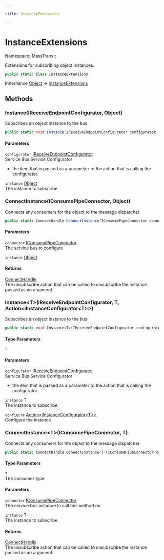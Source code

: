 ```yaml
---

title: InstanceExtensions

---
```


# InstanceExtensions

Namespace: MassTransit

Extensions for subscribing object instances.

```csharp
public static class InstanceExtensions
```

Inheritance [Object](https://learn.microsoft.com/en-us/dotnet/api/system.object) → [InstanceExtensions](../masstransit/instanceextensions)

## Methods

### **Instance(IReceiveEndpointConfigurator, Object)**

Subscribes an object instance to the bus

```csharp
public static void Instance(IReceiveEndpointConfigurator configurator, object instance)
```

#### Parameters

`configurator` [IReceiveEndpointConfigurator](../../masstransit-abstractions/masstransit/ireceiveendpointconfigurator)<br/>
Service Bus Service Configurator
 - the item that is passed as a parameter to
 the action that is calling the configurator.

`instance` [Object](https://learn.microsoft.com/en-us/dotnet/api/system.object)<br/>
The instance to subscribe.

### **ConnectInstance(IConsumePipeConnector, Object)**

Connects any consumers for the object to the message dispatcher

```csharp
public static ConnectHandle ConnectInstance(IConsumePipeConnector connector, object instance)
```

#### Parameters

`connector` [IConsumePipeConnector](../../masstransit-abstractions/masstransit/iconsumepipeconnector)<br/>
The service bus to configure

`instance` [Object](https://learn.microsoft.com/en-us/dotnet/api/system.object)<br/>

#### Returns

[ConnectHandle](../../masstransit-abstractions/masstransit/connecthandle)<br/>
The unsubscribe action that can be called to unsubscribe the instance
 passed as an argument.

### **Instance\<T\>(IReceiveEndpointConfigurator, T, Action\<IInstanceConfigurator\<T\>\>)**

Subscribes an object instance to the bus

```csharp
public static void Instance<T>(IReceiveEndpointConfigurator configurator, T instance, Action<IInstanceConfigurator<T>> configure)
```

#### Type Parameters

`T`<br/>

#### Parameters

`configurator` [IReceiveEndpointConfigurator](../../masstransit-abstractions/masstransit/ireceiveendpointconfigurator)<br/>
Service Bus Service Configurator
 - the item that is passed as a parameter to
 the action that is calling the configurator.

`instance` T<br/>
The instance to subscribe.

`configure` [Action\<IInstanceConfigurator\<T\>\>](https://learn.microsoft.com/en-us/dotnet/api/system.action-1)<br/>
Configure the instance

### **ConnectInstance\<T\>(IConsumePipeConnector, T)**

Connects any consumers for the object to the message dispatcher

```csharp
public static ConnectHandle ConnectInstance<T>(IConsumePipeConnector connector, T instance)
```

#### Type Parameters

`T`<br/>
The consumer type

#### Parameters

`connector` [IConsumePipeConnector](../../masstransit-abstractions/masstransit/iconsumepipeconnector)<br/>
The service bus instance to call this method on.

`instance` T<br/>
The instance to subscribe.

#### Returns

[ConnectHandle](../../masstransit-abstractions/masstransit/connecthandle)<br/>
The unsubscribe action that can be called to unsubscribe the instance
 passed as an argument.
